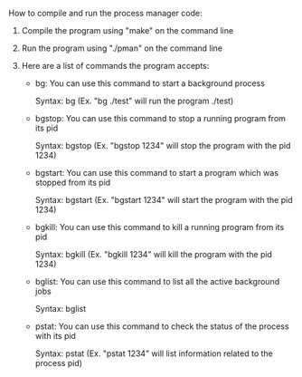 How to compile and run the process manager code:

1) Compile the program using "make" on the command line

2) Run the program using "./pman" on the command line

3) Here are a list of commands the program accepts:
	- bg: You can use this command to start a background process
	
		Syntax: bg <program name>
		(Ex. "bg ./test" will run the program ./test)

	- bgstop: You can use this command to stop a running program from its pid

		Syntax: bgstop <pid>
		(Ex. "bgstop 1234" will stop the program with the pid 1234)

	- bgstart: You can use this command to start a program which was stopped from its pid

		Syntax: bgstart <pid>
		(Ex. "bgstart 1234" will start the program with the pid 1234)

	- bgkill: You can use this command to kill a running program from its pid

		Syntax: bgkill <pid>
		(Ex. "bgkill 1234" will kill the program with the pid 1234)

	- bglist: You can use this command to list all the active background jobs

		Syntax: bglist
		

	- pstat: You can use this command to check the status of the process with its pid

		Syntax: pstat <pid>
		(Ex. "pstat 1234" will list information related to the process pid)

